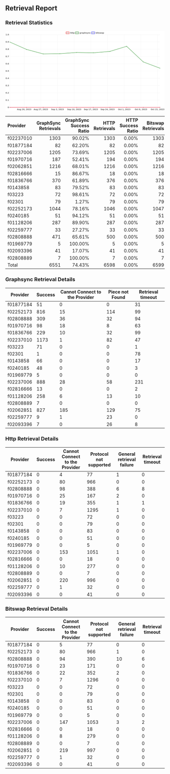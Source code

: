 ## Retrieval Report
### Retrieval Statistics
<img src="https://raw.githubusercontent.com/data-preservation-programs/filplus-checker-assets/main/filecoin-project/filecoin-plus-large-datasets/issues/2094/1697424700774.png"/>

| Provider  | GraphSync Retrievals | GraphSync Success Ratio | HTTP Retrievals | HTTP Success Ratio | Bitswap Retrievals | Bitswap Success Ratio |
| :-------- | -------------------: | ----------------------: | --------------: | -----------------: | -----------------: | --------------------: |
| f02237010 |                 1303 |                  90.02% |            1303 |              0.00% |               1303 |                 0.00% |
| f01877184 |                   82 |                  62.20% |              82 |              0.00% |                 82 |                 0.00% |
| f02237006 |                 1205 |                  73.69% |            1205 |              0.00% |               1205 |                 0.00% |
| f01970716 |                  187 |                  52.41% |             194 |              0.00% |                194 |                 0.00% |
| f02062851 |                 1216 |                  68.01% |            1216 |              0.00% |               1216 |                 0.00% |
| f02816666 |                   15 |                  86.67% |              18 |              0.00% |                 18 |                 0.00% |
| f01836766 |                  370 |                  61.89% |             376 |              0.00% |                376 |                 0.00% |
| f0143858  |                   83 |                  79.52% |              83 |              0.00% |                 83 |                 0.00% |
| f03223    |                   72 |                  98.61% |              72 |              0.00% |                 72 |                 0.00% |
| f02301    |                   79 |                   1.27% |              79 |              0.00% |                 79 |                 0.00% |
| f02252173 |                 1044 |                  78.16% |            1046 |              0.00% |               1047 |                 0.00% |
| f0240185  |                   51 |                  94.12% |              51 |              0.00% |                 51 |                 0.00% |
| f01128206 |                  287 |                  89.90% |             287 |              0.00% |                287 |                 0.00% |
| f02259777 |                   33 |                  27.27% |              33 |              0.00% |                 33 |                 0.00% |
| f02808888 |                  471 |                  65.61% |             500 |              0.00% |                500 |                 0.00% |
| f01969779 |                    5 |                 100.00% |               5 |              0.00% |                  5 |                 0.00% |
| f02093396 |                   41 |                  17.07% |              41 |              0.00% |                 41 |                 0.00% |
| f02808889 |                    7 |                 100.00% |               7 |              0.00% |                  7 |                 0.00% |
| Total     |                 6551 |                  74.43% |            6598 |              0.00% |               6599 |                 0.00% |

### Graphsync Retrieval Details
| Provider  | Success | Cannot Connect to the Provider | Piece not Found | Retrieval timeout |
| --------- | ------- | ------------------------------ | --------------- | ----------------- |
| f01877184 | 51      | 0                              | 0               | 31                |
| f02252173 | 816     | 15                             | 114             | 99                |
| f02808888 | 309     | 36                             | 32              | 94                |
| f01970716 | 98      | 18                             | 8               | 63                |
| f01836766 | 229     | 10                             | 32              | 99                |
| f02237010 | 1173    | 1                              | 82              | 47                |
| f03223    | 71      | 0                              | 0               | 1                 |
| f02301    | 1       | 0                              | 0               | 78                |
| f0143858  | 66      | 0                              | 0               | 17                |
| f0240185  | 48      | 0                              | 0               | 3                 |
| f01969779 | 5       | 0                              | 0               | 0                 |
| f02237006 | 888     | 28                             | 58              | 231               |
| f02816666 | 13      | 0                              | 0               | 2                 |
| f01128206 | 258     | 6                              | 13              | 10                |
| f02808889 | 7       | 0                              | 0               | 0                 |
| f02062851 | 827     | 185                            | 129             | 75                |
| f02259777 | 9       | 1                              | 23              | 0                 |
| f02093396 | 7       | 0                              | 26              | 8                 |

### Http Retrieval Details
| Provider  | Success | Cannot Connect to the Provider | Protocol not supported | General retrieval failure | Retrieval timeout |
| --------- | ------- | ------------------------------ | ---------------------- | ------------------------- | ----------------- |
| f01877184 | 0       | 4                              | 77                     | 1                         | 0                 |
| f02252173 | 0       | 80                             | 966                    | 0                         | 0                 |
| f02808888 | 0       | 98                             | 388                    | 6                         | 8                 |
| f01970716 | 0       | 25                             | 167                    | 2                         | 0                 |
| f01836766 | 0       | 19                             | 355                    | 1                         | 1                 |
| f02237010 | 0       | 7                              | 1295                   | 1                         | 0                 |
| f03223    | 0       | 0                              | 72                     | 0                         | 0                 |
| f02301    | 0       | 0                              | 79                     | 0                         | 0                 |
| f0143858  | 0       | 0                              | 83                     | 0                         | 0                 |
| f0240185  | 0       | 0                              | 51                     | 0                         | 0                 |
| f01969779 | 0       | 0                              | 5                      | 0                         | 0                 |
| f02237006 | 0       | 153                            | 1051                   | 1                         | 0                 |
| f02816666 | 0       | 0                              | 18                     | 0                         | 0                 |
| f01128206 | 0       | 10                             | 277                    | 0                         | 0                 |
| f02808889 | 0       | 0                              | 7                      | 0                         | 0                 |
| f02062851 | 0       | 220                            | 996                    | 0                         | 0                 |
| f02259777 | 0       | 1                              | 32                     | 0                         | 0                 |
| f02093396 | 0       | 0                              | 41                     | 0                         | 0                 |

### Bitswap Retrieval Details
| Provider  | Success | Cannot Connect to the Provider | Protocol not supported | General retrieval failure | Retrieval timeout |
| --------- | ------- | ------------------------------ | ---------------------- | ------------------------- | ----------------- |
| f01877184 | 0       | 5                              | 77                     | 0                         | 0                 |
| f02252173 | 0       | 80                             | 966                    | 1                         | 0                 |
| f02808888 | 0       | 94                             | 390                    | 10                        | 6                 |
| f01970716 | 0       | 23                             | 171                    | 0                         | 0                 |
| f01836766 | 0       | 22                             | 352                    | 2                         | 0                 |
| f02237010 | 0       | 7                              | 1296                   | 0                         | 0                 |
| f03223    | 0       | 0                              | 72                     | 0                         | 0                 |
| f02301    | 0       | 0                              | 79                     | 0                         | 0                 |
| f0143858  | 0       | 0                              | 83                     | 0                         | 0                 |
| f0240185  | 0       | 0                              | 51                     | 0                         | 0                 |
| f01969779 | 0       | 0                              | 5                      | 0                         | 0                 |
| f02237006 | 0       | 147                            | 1053                   | 3                         | 2                 |
| f02816666 | 0       | 0                              | 18                     | 0                         | 0                 |
| f01128206 | 0       | 8                              | 279                    | 0                         | 0                 |
| f02808889 | 0       | 0                              | 7                      | 0                         | 0                 |
| f02062851 | 0       | 219                            | 997                    | 0                         | 0                 |
| f02259777 | 0       | 1                              | 32                     | 0                         | 0                 |
| f02093396 | 0       | 0                              | 41                     | 0                         | 0                 |
